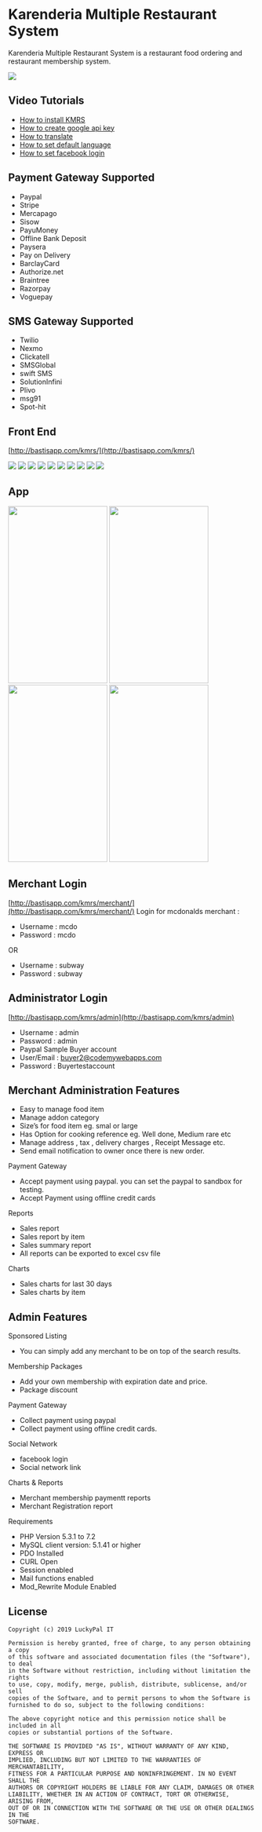 # Karenderia Multiple Restaurant System
Karenderia Multiple Restaurant System is a restaurant food ordering and restaurant membership system.

<img src="logo.webp">

## Video Tutorials

- [How to install KMRS](https://youtu.be/WD8QfGYTZb4)
- [How to create google api key](https://youtu.be/P5p58U-k44k)
- [How to translate](https://youtu.be/FaQFRX9xEJY)
- [How to set default language](https://youtu.be/Ugl2ilxBbhM)
- [How to set facebook login](https://youtu.be/SY8jzPy-CGM)


## Payment Gateway Supported
- Paypal
- Stripe
- Mercapago
- Sisow
- PayuMoney
- Offline Bank Deposit
- Paysera
- Pay on Delivery
- BarclayCard
- Authorize.net
- Braintree
- Razorpay
- Voguepay

## SMS Gateway Supported
- Twilio
- Nexmo
- Clickatell
- SMSGlobal
- swift SMS
- SolutionInfini
- Plivo
- msg91
- Spot-hit


## Front End
[http://bastisapp.com/kmrs/](http://bastisapp.com/kmrs/)

<img src="screenshots/web/01_preview1.jpg">
<img src="screenshots/web/02_preview2.jpg">
<img src="screenshots/web/03_preview3.jpg">
<img src="screenshots/web/04_preview4.jpg">
<img src="screenshots/web/05_preview5.jpg">
<img src="screenshots/web/06_preview6.jpg">
<img src="screenshots/web/07_preview7.jpg">
<img src="screenshots/web/08_preview8.jpg">
<img src="screenshots/web/09_preview9.jpg">
<img src="screenshots/web/10_preview10.jpg">

## App

<img src="screenshots/app/11_preview11.jpg" width="202" height="361"> <img src="screenshots/app/12_preview12.jpg" width="202" height="361"> <img src="screenshots/app/13_preview13.jpg" width="202" height="361"> <img src="screenshots/app/14_preview14.jpg" width="202" height="361">


## Merchant Login
[http://bastisapp.com/kmrs/merchant/](http://bastisapp.com/kmrs/merchant/)
Login for mcdonalds merchant :
- Username : mcdo
- Password : mcdo

OR
- Username : subway
- Password : subway

## Administrator Login
[http://bastisapp.com/kmrs/admin](http://bastisapp.com/kmrs/admin)

- Username : admin
- Password : admin
- Paypal Sample Buyer account
- User/Email : buyer2@codemywebapps.com
- Password : Buyertestaccount

## Merchant Administration Features
- Easy to manage food item
- Manage addon category
- Size’s for food item eg. smal or large
- Has Option for cooking reference eg. Well done, Medium rare etc
- Manage address , tax , delivery charges , Receipt Message etc.
- Send email notification to owner once there is new order.

Payment Gateway
- Accept payment using paypal. you can set the paypal to sandbox for testing.
- Accept Payment using offline credit cards

Reports
- Sales report
- Sales report by item
- Sales summary report
- All reports can be exported to excel csv file

Charts
- Sales charts for last 30 days
- Sales charts by item

## Admin Features

Sponsored Listing
- You can simply add any merchant to be on top of the search results.

Membership Packages
- Add your own membership with expiration date and price.
- Package discount

Payment Gateway
- Collect payment using paypal
- Collect payment using offline credit cards.

Social Network
- facebook login
- Social network link

Charts & Reports
- Merchant membership paymentt reports
- Merchant Registration report

Requirements
- PHP Version 5.3.1 to 7.2
- MySQL client version: 5.1.41 or higher
- PDO Installed
- CURL Open
- Session enabled
- Mail functions enabled
- Mod_Rewrite Module Enabled

## License

```
Copyright (c) 2019 LuckyPal IT

Permission is hereby granted, free of charge, to any person obtaining a copy
of this software and associated documentation files (the "Software"), to deal
in the Software without restriction, including without limitation the rights
to use, copy, modify, merge, publish, distribute, sublicense, and/or sell
copies of the Software, and to permit persons to whom the Software is
furnished to do so, subject to the following conditions:

The above copyright notice and this permission notice shall be included in all
copies or substantial portions of the Software.

THE SOFTWARE IS PROVIDED "AS IS", WITHOUT WARRANTY OF ANY KIND, EXPRESS OR
IMPLIED, INCLUDING BUT NOT LIMITED TO THE WARRANTIES OF MERCHANTABILITY,
FITNESS FOR A PARTICULAR PURPOSE AND NONINFRINGEMENT. IN NO EVENT SHALL THE
AUTHORS OR COPYRIGHT HOLDERS BE LIABLE FOR ANY CLAIM, DAMAGES OR OTHER
LIABILITY, WHETHER IN AN ACTION OF CONTRACT, TORT OR OTHERWISE, ARISING FROM,
OUT OF OR IN CONNECTION WITH THE SOFTWARE OR THE USE OR OTHER DEALINGS IN THE
SOFTWARE.
```
